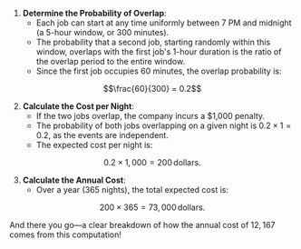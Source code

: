 1. **Determine the Probability of Overlap**:
   - Each job can start at any time uniformly between 7 PM and midnight (a 5-hour window, or 300 minutes). 
   - The probability that a second job, starting randomly within this window, overlaps with the first job's 1-hour duration is the ratio of the overlap period to the entire window.
   - Since the first job occupies 60 minutes, the overlap probability is:
```math
\frac{60}{300} = 0.2
```

2. **Calculate the Cost per Night**:
   - If the two jobs overlap, the company incurs a $1,000 penalty.
   - The probability of both jobs overlapping on a given night is $0.2 \times 1 = 0.2$, as the events are independent.
   - The expected cost per night is:
```math
0.2 \times 1,000 = 200 \, \text{dollars.}
```

3. **Calculate the Annual Cost**:
   - Over a year (365 nights), the total expected cost is:
```math
200 \times 365 = 73,000 \, \text{dollars.}
```

And there you go—a clear breakdown of how the annual cost of $12,167$ comes from this computation!
